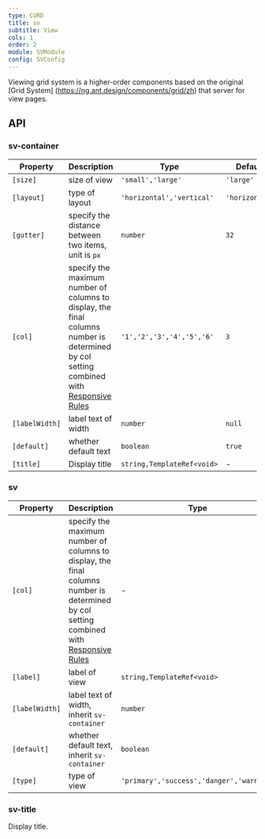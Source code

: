 ```yaml
---
type: CURD
title: sv
subtitle: View
cols: 1
order: 2
module: SVModule
config: SVConfig
---
```


Viewing grid system is a higher-order components based on the original [Grid System] (https://ng.ant.design/components/grid/zh) that server for view pages.

## API

### sv-container

| Property           | Description                 | Type                    | Default       |
| -------------- | -------------------- | ----------------------- | ------------ |
| `[size]`       | size of view         | `'small','large'`         | `'large'`      |
| `[layout]`     | type of layout       | `'horizontal','vertical'` | `'horizontal'` |
| `[gutter]`     | specify the distance between two items, unit is `px`  | `number`                | `32`         |
| `[col]`        | specify the maximum number of columns to display, the final columns number is determined by col setting combined with [Responsive Rules](/theme/responsive) | `'1','2','3','4','5','6'`                | `3`          |
| `[labelWidth]` | label text of width  | `number`                | `null`       |
| `[default]`    | whether default text | `boolean`               | `true`       |
| `[title]`      | Display title        | `string,TemplateRef<void>`            | - |

### sv

| Property           | Description                 | Type                    | Default       |
| -------------- | -------------------- | ----------------------- | ------------ |
| `[col]`        | specify the maximum number of columns to display, the final columns number is determined by col setting combined with [Responsive Rules](/theme/responsive) | - |
| `[label]`      | label of view                                  | `string,TemplateRef<void>`            | - |
| `[labelWidth]` | label text of width, inherit `sv-container`     | `number`                               | - |
| `[default]`    | whether default text, inherit `sv-container` | `boolean`                              | - |
| `[type]`       | type of view                  | `'primary','success','danger','warning'` | - |

### sv-title

Display title.
